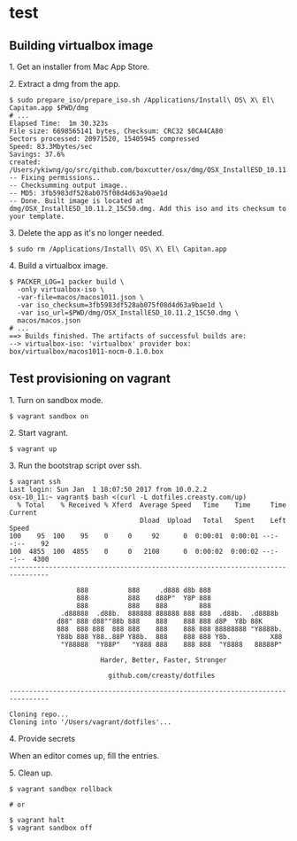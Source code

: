 test
====

Building virtualbox image
-------------------------

1\. Get an installer from Mac App Store.

2\. Extract a dmg from the app.

```hcl
$ sudo prepare_iso/prepare_iso.sh /Applications/Install\ OS\ X\ El\ Capitan.app $PWD/dmg
# ...
Elapsed Time:  1m 30.323s
File size: 6698565141 bytes, Checksum: CRC32 $0CA4CA80
Sectors processed: 20971520, 15405945 compressed
Speed: 83.3Mbytes/sec
Savings: 37.6%
created: /Users/ykiwng/go/src/github.com/boxcutter/osx/dmg/OSX_InstallESD_10.11.2_15C50.dmg
-- Fixing permissions..
-- Checksumming output image..
-- MD5: 3fb5983df528ab075f08d4d63a9bae1d
-- Done. Built image is located at dmg/OSX_InstallESD_10.11.2_15C50.dmg. Add this iso and its checksum to your template.
```

3\. Delete the app as it's no longer needed.

```hcl
$ sudo rm /Applications/Install\ OS\ X\ El\ Capitan.app
```

4\. Build a virtualbox image.

```hcl
$ PACKER_LOG=1 packer build \
  -only virtualbox-iso \
  -var-file=macos/macos1011.json \
  -var iso_checksum=3fb5983df528ab075f08d4d63a9bae1d \
  -var iso_url=$PWD/dmg/OSX_InstallESD_10.11.2_15C50.dmg \
  macos/macos.json
# ...
==> Builds finished. The artifacts of successful builds are:
--> virtualbox-iso: 'virtualbox' provider box: box/virtualbox/macos1011-nocm-0.1.0.box
```


Test provisioning on vagrant
----------------------------

1\. Turn on sandbox mode.

```hcl
$ vagrant sandbox on
```

2\. Start vagrant.

```hcl
$ vagrant up
```

3\. Run the bootstrap script over ssh.

```hcl
$ vagrant ssh
Last login: Sun Jan  1 18:07:50 2017 from 10.0.2.2
osx-10_11:~ vagrant$ bash <(curl -L dotfiles.creasty.com/up)
  % Total    % Received % Xferd  Average Speed   Time    Time     Time  Current
                                 Dload  Upload   Total   Spent    Left  Speed
100    95  100    95    0     0     92      0  0:00:01  0:00:01 --:--:--    92
100  4855  100  4855    0     0   2108      0  0:00:02  0:00:02 --:--:--  4300
--------------------------------------------------------------------------------

                 888          888     .d888 d8b 888
                 888          888    d88P"  Y8P 888
                 888          888    888        888
             .d88888  .d88b.  888888 888888 888 888  .d88b.  .d8888b
            d88" 888 d88""88b 888    888    888 888 d8P  Y8b 88K
            888  888 888  888 888    888    888 888 88888888 "Y8888b.
            Y88b 888 Y88..88P Y88b.  888    888 888 Y8b.          X88
             "Y88888  "Y88P"   "Y888 888    888 888  "Y8888   88888P"

                       Harder, Better, Faster, Stronger

                         github.com/creasty/dotfiles

--------------------------------------------------------------------------------

Cloning repo...
Cloning into '/Users/vagrant/dotfiles'...
```

4\. Provide secrets

When an editor comes up, fill the entries.

5\. Clean up.

```hcl
$ vagrant sandbox rollback

# or

$ vagrant halt
$ vagrant sandbox off
```
